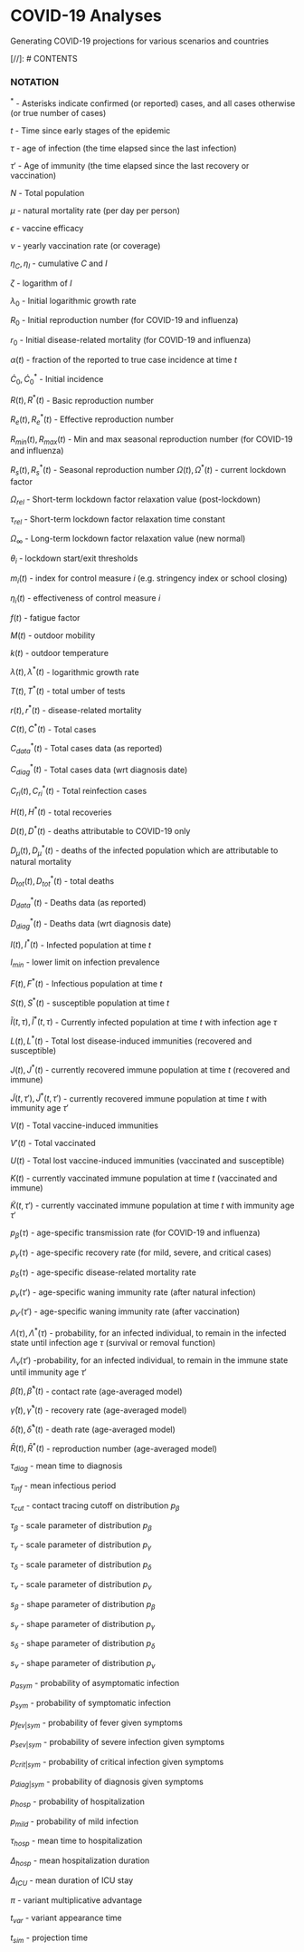  
# COVID-19 Analyses

Generating COVID-19 projections for various scenarios and countries

[//]: # CONTENTS


### NOTATION



$^*$ - Asterisks indicate confirmed (or reported) cases, and all cases otherwise (or true number of cases) 

$t$ - Time since early stages of the epidemic

$\tau$   - age of infection (the time elapsed since the last infection)

$\tau'$ - Age of immunity (the time elapsed since the last recovery or vaccination)

$N$ - Total population

${\mu}$ - natural mortality rate (per day per person)

${\epsilon}$ - vaccine efficacy

${\nu}$  - yearly vaccination rate (or coverage) 

${\eta_C},{\eta_I}$ - cumulative $C$ and $I$

$\zeta$ - logarithm of $I$

$\lambda_0$ - Initial logarithmic growth rate

$R_0$ - Initial reproduction number (for COVID-19 and influenza)

$r_0$ - Initial disease-related  mortality (for COVID-19 and influenza)

$\alpha(t)$ - fraction of the reported to true  case incidence at time $t$

$\dot{C}_0,\dot{C}^*_0$ - Initial incidence

$R(t),R^*(t)$ - Basic reproduction number

$R_e(t),R^*_e(t)$ - Effective reproduction number

$R_{min}(t),R_{max}(t)$ - Min and max seasonal reproduction number  (for COVID-19 and influenza)

$R_s(t),R^*_s(t)$ - Seasonal reproduction number
$\Omega(t),\Omega^*(t)$ - current lockdown factor 

$\Omega_{rel}$ - Short-term lockdown factor relaxation value  (post-lockdown)

$\tau_{rel}$ - Short-term lockdown factor relaxation time constant  

$\Omega_{\infty}$ - Long-term lockdown factor relaxation value   (new normal)

$\theta_i$ - lockdown start/exit thresholds

$m_i(t)$ - index for control measure $i$ (e.g. stringency index or school closing)

$\eta_i(t)$ - effectiveness of control measure $i$ 

$f(t)$ - fatigue factor

$M(t)$ - outdoor mobility

$k(t)$ - outdoor temperature

$\lambda(t),\lambda^*(t)$ -  logarithmic growth rate

$T(t),T^*(t)$ - total umber of tests

$r(t),r^*(t)$ -  disease-related  mortality

$C(t),C^*(t)$ - Total cases 

$C^*_{data}(t)$ - Total cases data (as reported)

$C^*_{diag}(t)$ - Total cases data (wrt diagnosis date)

$C_{ri}(t),C_{ri}^*(t)$ - Total reinfection cases 

$H(t),H^*(t)$ - total recoveries

${D}(t),{D}^*(t)$ - deaths attributable to COVID-19 only

${D}_{\mu}(t),{D}^*_{\mu}(t)$ - deaths of the infected population which are attributable to natural mortality

${D}_{tot}(t),{D}_{tot}^*(t)$ - total deaths 

$D^*_{data}(t)$ - Deaths data (as reported)

$D^*_{diag}(t)$ - Deaths data (wrt diagnosis date)

$I(t),I^*(t)$ - Infected population at time $t$

$I_{min}$ -  lower limit on infection prevalence

$F(t),F^*(t)$ - Infectious population at time $t$

$S(t),S^*(t)$ -  susceptible population at time $t$

$\tilde{I}(t,\tau),\tilde{I}^*(t,\tau)$ - Currently infected population at time $t$ with  infection age $\tau$ 

$L(t),L^*(t)$ - Total lost disease-induced immunities (recovered and susceptible)

$J(t),J^*(t)$ - currently recovered  immune  population at time $t$ (recovered and immune)

$\tilde{J}(t,\tau'),\tilde{J}^*(t,\tau')$ - currently recovered immune population at time $t$ with  immunity age $\tau'$ 

$V(t)$ - Total vaccine-induced immunities

$V'(t)$ - Total vaccinated

$U(t)$ - Total lost vaccine-induced immunities (vaccinated and susceptible)

$K(t)$ - currently vaccinated immune  population at time $t$ (vaccinated and immune)

$\tilde{K}(t,\tau')$ - currently vaccinated immune  population at time $t$ with  immunity age $\tau'$ 

$p_{\beta}(\tau)$ - age-specific transmission rate (for COVID-19 and influenza)

$p_{\gamma}(\tau)$ - age-specific  recovery rate (for mild, severe, and critical cases)

$p_{\delta}(\tau)$ - age-specific  disease-related mortality rate

$p_{\nu}(\tau')$ - age-specific  waning immunity rate (after natural infection)

$p_{\nu'}(\tau')$ - age-specific  waning immunity rate (after vaccination)

$\Lambda(\tau),\Lambda^*(\tau)$ - probability, for an
infected individual, to remain in the infected state until infection age $\tau$ (survival or removal function)

$\Lambda_{\nu}(\tau')$ -probability, for an
infected individual, to remain in the immune state until immunity age $\tau'$

$\bar{\beta}(t),\bar{\beta}^*(t)$ -  contact rate (age-averaged model)

$\bar{\gamma}(t),\bar{\gamma}^*(t)$ -   recovery rate (age-averaged model)

$\bar{\delta}(t),\bar{\delta}^*(t)$ -  death rate (age-averaged model)

$\bar{R}(t),\bar{R}^*(t)$ -  reproduction number (age-averaged model)

$\tau_{diag}$ - mean time to diagnosis 

$\tau_{inf}$ - mean  infectious period

$\tau_{cut}$ - contact tracing cutoff on distribution $p_{\beta}$ 

$\tau_{\beta}$ - scale parameter of distribution $p_{\beta}$ 

$\tau_{\gamma}$ - scale parameter of distribution $p_{\gamma}$ 

$\tau_{\delta}$ - scale parameter of distribution $p_{\delta}$ 

$\tau_{\nu}$ - scale parameter of distribution $p_{\nu}$ 

$s_{\beta}$ - shape parameter of distribution $p_{\beta}$ 

$s_{\gamma}$ - shape parameter of distribution $p_{\gamma}$ 

$s_{\delta}$ - shape parameter of distribution $p_{\delta}$ 

$s_{\nu}$ - shape parameter of distribution $p_{\nu}$ 

$p_{asym}$  - probability of asymptomatic infection

$p_{sym}$ - probability of symptomatic infection

$p_{fev | sym}$ - probability of fever given symptoms 

$p_{sev|sym}$ - probability of severe infection given symptoms 

$p_{crit|sym}$ - probability of critical infection given symptoms 

$p_{diag | sym}$ - probability of diagnosis given symptoms 

$p_{hosp}$  - probability of hospitalization

$p_{mild}$ - probability of mild infection

$\tau_{hosp}$ - mean time to hospitalization

$\Delta_{hosp}$ - mean hospitalization duration 

$\Delta_{ICU}$ - mean duration of ICU  stay

$\pi$ - variant multiplicative advantage

$t_{var}$ - variant appearance time

$t_{sim}$ - projection time



